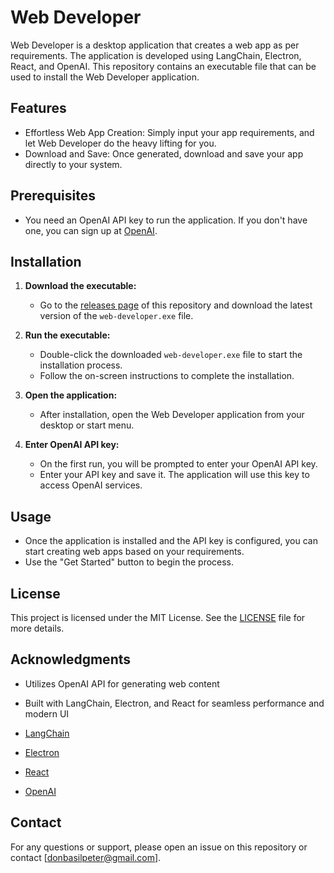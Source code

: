 # Web Developer

Web Developer is a desktop application that creates a web app as per requirements. The application is developed using LangChain, Electron, React, and OpenAI. This repository contains an executable file that can be used to install the Web Developer application.

## Features

- Effortless Web App Creation: Simply input your app requirements, and let Web Developer do the heavy lifting for you.
- Download and Save: Once generated, download and save your app directly to your system.

## Prerequisites

- You need an OpenAI API key to run the application. If you don't have one, you can sign up at [OpenAI](https://beta.openai.com/signup/).

## Installation

1. **Download the executable:**
   - Go to the [releases page](https://github.com/Donbasilpeter/web-developer/releases) of this repository and download the latest version of the `web-developer.exe` file.

2. **Run the executable:**
   - Double-click the downloaded `web-developer.exe` file to start the installation process.
   - Follow the on-screen instructions to complete the installation.

3. **Open the application:**
   - After installation, open the Web Developer application from your desktop or start menu.

4. **Enter OpenAI API key:**
   - On the first run, you will be prompted to enter your OpenAI API key.
   - Enter your API key and save it. The application will use this key to access OpenAI services.

## Usage

- Once the application is installed and the API key is configured, you can start creating web apps based on your requirements.
- Use the "Get Started" button to begin the process.



## License

This project is licensed under the MIT License. See the [LICENSE](LICENSE) file for more details.

## Acknowledgments

- Utilizes OpenAI API for generating web content
- Built with LangChain, Electron, and React for seamless performance and modern UI

- [LangChain](https://github.com/langchain/langchain)
- [Electron](https://www.electronjs.org/)
- [React](https://reactjs.org/)
- [OpenAI](https://openai.com/)

## Contact

For any questions or support, please open an issue on this repository or contact [donbasilpeter@gmail.com].

